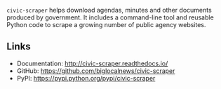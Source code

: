 `civic-scraper` helps download agendas, minutes and other documents produced by government. It includes a command-line tool and reusable Python code to scrape a growing number of public agency websites.

## Links

- Documentation: <http://civic-scraper.readthedocs.io/>
- GitHub: <https://github.com/biglocalnews/civic-scraper>
- PyPI: <https://pypi.python.org/pypi/civic-scraper>
